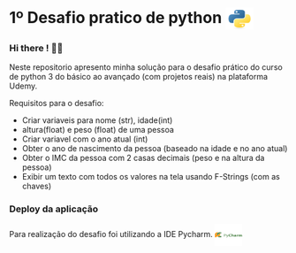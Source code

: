 # 1º Desafio pratico de python <img align="center" alt="Victor-Python" height="40" width="50" src="https://raw.githubusercontent.com/devicons/devicon/master/icons/python/python-original.svg">

### Hi there ! 👋🏽

Neste repositorio apresento minha solução para o desafio prático do curso de python 3 do básico ao avançado (com projetos reais) na plataforma Udemy.

Requisitos para o desafio: 

* Criar variaveis para nome (str), idade(int)
* altura(float) e peso (float) de uma pessoa
* Criar variavel com o ano atual (int)
* Obter o ano de nascimento da pessoa (baseado na idade e no ano atual)
* Obter o IMC da pessoa com 2 casas decimais (peso e na altura da pessoa)
* Exibir um texto com todos os valores na tela usando F-Strings (com as chaves)

### Deploy da aplicação 

Para realização do desafio foi utilizando a IDE Pycharm. <img align="center" alt="Victor-Python" height="40" width="50" src="https://raw.githubusercontent.com/devicons/devicon/master/icons/pycharm/pycharm-original-wordmark.svg">

